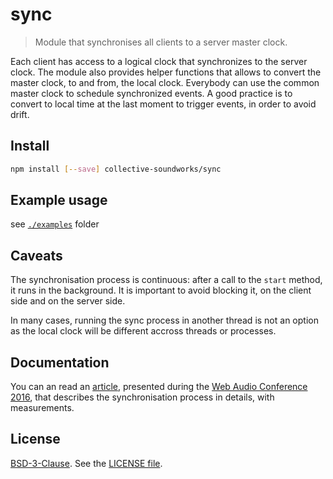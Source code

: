 # sync

> Module that synchronises all clients to a server master clock. 

Each client has access to a logical clock that synchronizes to the server clock. The module also provides helper functions that allows to convert the master clock, to and from, the local clock. Everybody can use the common master clock to schedule synchronized events. A good practice is to convert to local time at the last moment to trigger events, in order to avoid drift.

## Install

```sh
npm install [--save] collective-soundworks/sync
```

## Example usage

see [`./examples`](./examples) folder

## Caveats

The synchronisation process is continuous: after a call to the `start`
method, it runs in the background. It is important to avoid blocking
it, on the client side and on the server side.

In many cases, running the sync process in another thread is not an option as the local clock will be different accross threads or processes.

## Documentation

You can an read an [article], presented during the [Web Audio Conference
2016],  that describes the synchronisation process in
details, with measurements.

## License

[BSD-3-Clause]. See the [LICENSE file].

[article]:  http://hdl.handle.net/1853/54598
[BSD-3-Clause]: https://opensource.org/licenses/BSD-3-Clause
[LICENSE file]: ./LICENSE.
[Web Audio Conference 2016]: http://webaudio.gatech.edu/
